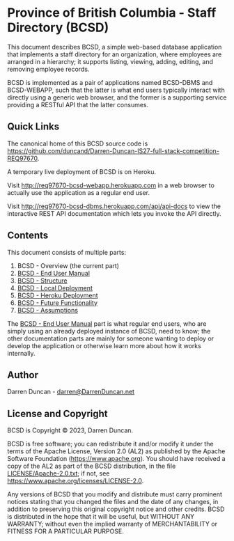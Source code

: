 # Province of British Columbia - Staff Directory (BCSD)

This document describes BCSD, a simple web-based database application that
implements a staff directory for an organization, where employees are
arranged in a hierarchy; it supports listing, viewing, adding, editing, and
removing employee records.

BCSD is implemented as a pair of applications named BCSD-DBMS and
BCSD-WEBAPP, such that the latter is what end users typically interact
with directly using a generic web browser, and the former is a supporting
service providing a RESTful API that the latter consumes.

## Quick Links

The canonical home of this BCSD source code is
<https://github.com/duncand/Darren-Duncan-IS27-full-stack-competition-REQ97670>.

A temporary live deployment of BCSD is on Heroku.

Visit <http://req97670-bcsd-webapp.herokuapp.com> in a web browser to
actually use the application as a regular end user.

Visit <http://req97670-bcsd-dbms.herokuapp.com/api/api-docs> to view the
interactive REST API documentation which lets you invoke the API directly.

## Contents

This document consists of multiple parts:

1. BCSD - Overview (the current part)
1. [BCSD - End User Manual](docs/Manual.md)
1. [BCSD - Structure](docs/Structure.md)
1. [BCSD - Local Deployment](docs/Local.md)
1. [BCSD - Heroku Deployment](docs/Heroku.md)
1. [BCSD - Future Functionality](docs/Future.md)
1. [BCSD - Assumptions](docs/Assumptions.md)

The [BCSD - End User Manual](docs/Manual.md) part is what regular end
users, who are simply using an already deployed instance of BCSD, need to
know; the other documentation parts are mainly for someone wanting to
deploy or develop the application or otherwise learn more about how it
works internally.

## Author

Darren Duncan - darren@DarrenDuncan.net

## License and Copyright

BCSD is Copyright © 2023, Darren Duncan.

BCSD is free software;
you can redistribute it and/or modify it under the terms of the Apache
License, Version 2.0 (AL2) as published by the Apache Software Foundation
(<https://www.apache.org>).  You should have received a copy of the
AL2 as part of the BCSD distribution, in the file
[LICENSE/Apache-2.0.txt](LICENSE/Apache-2.0.txt); if not, see
<https://www.apache.org/licenses/LICENSE-2.0>.

Any versions of BCSD that you modify and distribute must carry prominent
notices stating that you changed the files and the date of any changes, in
addition to preserving this original copyright notice and other credits.
BCSD is distributed in the hope that it will be
useful, but WITHOUT ANY WARRANTY; without even the implied warranty of
MERCHANTABILITY or FITNESS FOR A PARTICULAR PURPOSE.
